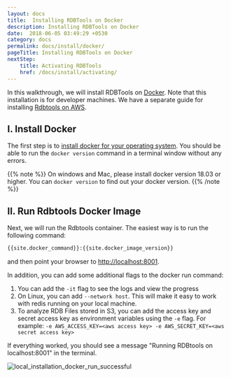```yaml
---
layout: docs
title:  Installing RDBTools on Docker
description: Installing RDBTools on Docker
date:  2018-06-05 03:49:29 +0530
category: docs
permalink: docs/install/docker/
pageTitle: Installing RDBTools on Docker
nextStep:
    title: Activating RDBTools
    href: /docs/install/activating/
---
```

In this walkthrough, we will install RDBTools on [Docker](https://www.docker.com/). Note that this installation is for developer machines. We have a separate guide for installing [Rdbtools on AWS](/docs/rdbtools-docker-installation-ec2/).

## I. Install Docker

The first step is to [install docker for your operating system](https://docs.docker.com/install/). You should be able to run the `docker version` command in a terminal window without any errors.

{{% note %}}
On windows and Mac, please install docker version 18.03 or higher. You can `docker version` to find out your docker version.
{{% /note %}}

## II. Run Rdbtools Docker Image

Next, we will run the Rdbtools container. The easiest way is to run the following command:

```bash
{{site.docker_command}}:{{site.docker_image_version}}
```

and then point your browser to [http://localhost:8001](http://localhost:8001).

In addition, you can add some additional flags to the docker run command:

1. You can add the `-it` flag to see the logs and view the progress
1. On Linux, you can add `--network host`. This will make it easy to work with redis running on your local machine.
1. To analyze RDB Files stored in S3, you can add the access key and secret access key as environment variables using the `-e` flag. For example: `-e AWS_ACCESS_KEY=<aws access key> -e AWS_SECRET_KEY=<aws secret access key>`

If everything worked, you should see a message "Running RDBtools on localhost:8001" in the terminal.

![local_installation_docker_run_successful](/images/ri/local_installation_docker_run_successful.png)
